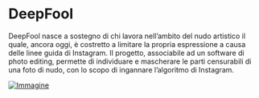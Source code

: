 # DeepFool
DeepFool nasce a sostegno di chi lavora nell’ambito del nudo artistico il quale, ancora oggi, è costretto a limitare la propria espressione a causa delle linee guida di Instagram. Il progetto, associabile ad un software di photo editing, permette di individuare e mascherare le parti censurabili di una foto di nudo, con lo scopo di ingannare l’algoritmo di Instagram.


[![Immagine](https://user-images.githubusercontent.com/60677625/122527459-9c4e3e80-d01b-11eb-8632-a6e028cf789f.jpg)](https://editor.p5js.org/kaappa/full/IvLseFxqo)
